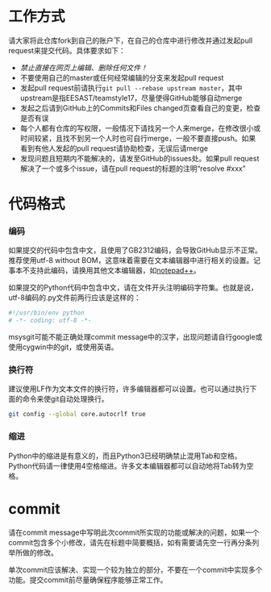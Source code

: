 # 工作方式

请大家将此仓库fork到自己的账户下，在自己的仓库中进行修改并通过发起pull request来提交代码。具体要求如下：

* *禁止直接在网页上编辑、删除任何文件！*
* 不要使用自己的master或任何经常编辑的分支来发起pull request
* 发起pull request前请执行`git pull --rebase upstream master`，其中upstream是指EESAST/teamstyle17，尽量使得GitHub能够自动merge
* 发起之后请到GitHub上的Commits和Files changed页查看自己的变更，检查是否有误
* 每个人都有仓库的写权限，一般情况下请找另一个人来merge，在修改很小或时间较紧，且找不到另一个人时也可自行merge，一般不要直接push。如果看到有他人发起的pull request请协助检查，无误后请merge
* 发现问题且短期内不能解决的，请发至GitHub的issues处。如果pull request解决了一个或多个issue，请在pull request的标题的注明“resolve #xxx”

# 代码格式

### 编码

如果提交的代码中包含中文，且使用了GB2312编码，会导致GitHub显示不正常。推荐使用utf-8 without BOM，这意味着需要在文本编辑器中进行相关的设置。记事本不支持此编码，请换用其他文本编辑器，如[notepad++](https://notepad-plus-plus.org/)。

如果提交的Python代码中包含中文，请在文件开头注明编码字符集。也就是说，utf-8编码的.py文件前两行应该是这样的：
```python
#!/usr/bin/env python
# -*- coding: utf-8 -*-
```

msysgit可能不能正确处理commit message中的汉字，出现问题请自行google或使用cygwin中的git，或使用英语。

### 换行符

建议使用LF作为文本文件的换行符，许多编辑器都可以设置。也可以通过执行下面的命令来使git自动处理换行。
```sh
git config --global core.autocrlf true
```

### 缩进

Python中的缩进是有意义的，而且Python3已经明确禁止混用Tab和空格。Python代码请一律使用4空格缩进。许多文本编辑器都可以自动地将Tab转为空格。

# commit

请在commit message中写明此次commit所实现的功能或解决的问题，如果一个commit包含多个小修改，请先在标题中简要概括，如有需要请先空一行再分条列举所做的修改。

单次commit应该解决、实现一个较为独立的部分，不要在一个commit中实现多个功能。提交commit前尽量确保程序能够正常工作。
